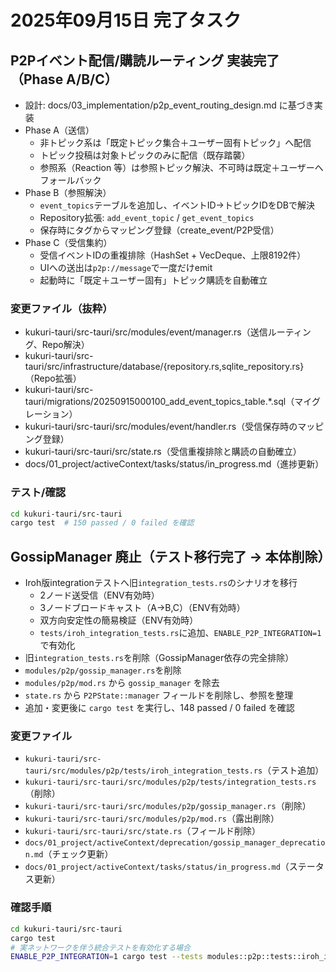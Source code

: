 # 2025年09月15日 完了タスク

## P2Pイベント配信/購読ルーティング 実装完了（Phase A/B/C）

- 設計: docs/03_implementation/p2p_event_routing_design.md に基づき実装
- Phase A（送信）
  - 非トピック系は「既定トピック集合＋ユーザー固有トピック」へ配信
  - トピック投稿は対象トピックのみに配信（既存踏襲）
  - 参照系（Reaction 等）は参照トピック解決、不可時は既定＋ユーザーへフォールバック
- Phase B（参照解決）
  - `event_topics`テーブルを追加し、イベントID→トピックIDをDBで解決
  - Repository拡張: `add_event_topic` / `get_event_topics`
  - 保存時にタグからマッピング登録（create_event/P2P受信）
- Phase C（受信集約）
  - 受信イベントIDの重複排除（HashSet + VecDeque、上限8192件）
  - UIへの送出は`p2p://message`で一度だけemit
  - 起動時に「既定＋ユーザー固有」トピック購読を自動確立

### 変更ファイル（抜粋）
- kukuri-tauri/src-tauri/src/modules/event/manager.rs（送信ルーティング、Repo解決）
- kukuri-tauri/src-tauri/src/infrastructure/database/{repository.rs,sqlite_repository.rs}（Repo拡張）
- kukuri-tauri/src-tauri/migrations/20250915000100_add_event_topics_table.*.sql（マイグレーション）
- kukuri-tauri/src-tauri/src/modules/event/handler.rs（受信保存時のマッピング登録）
- kukuri-tauri/src-tauri/src/state.rs（受信重複排除と購読の自動確立）
- docs/01_project/activeContext/tasks/status/in_progress.md（進捗更新）

### テスト/確認
```bash
cd kukuri-tauri/src-tauri
cargo test  # 150 passed / 0 failed を確認
```

## GossipManager 廃止（テスト移行完了 → 本体削除）

- Iroh版integrationテストへ旧`integration_tests.rs`のシナリオを移行
  - 2ノード送受信（ENV有効時）
  - 3ノードブロードキャスト（A→B,C）（ENV有効時）
  - 双方向安定性の簡易検証（ENV有効時）
  - `tests/iroh_integration_tests.rs`に追加、`ENABLE_P2P_INTEGRATION=1`で有効化
- 旧`integration_tests.rs`を削除（GossipManager依存の完全排除）
- `modules/p2p/gossip_manager.rs`を削除
- `modules/p2p/mod.rs` から `gossip_manager` を除去
- `state.rs` から `P2PState::manager` フィールドを削除し、参照を整理
- 追加・変更後に `cargo test` を実行し、148 passed / 0 failed を確認

### 変更ファイル
- `kukuri-tauri/src-tauri/src/modules/p2p/tests/iroh_integration_tests.rs`（テスト追加）
- `kukuri-tauri/src-tauri/src/modules/p2p/tests/integration_tests.rs`（削除）
- `kukuri-tauri/src-tauri/src/modules/p2p/gossip_manager.rs`（削除）
- `kukuri-tauri/src-tauri/src/modules/p2p/mod.rs`（露出削除）
- `kukuri-tauri/src-tauri/src/state.rs`（フィールド削除）
- `docs/01_project/activeContext/deprecation/gossip_manager_deprecation.md`（チェック更新）
- `docs/01_project/activeContext/tasks/status/in_progress.md`（ステータス更新）

### 確認手順
```bash
cd kukuri-tauri/src-tauri
cargo test
# 実ネットワークを伴う統合テストを有効化する場合
ENABLE_P2P_INTEGRATION=1 cargo test --tests modules::p2p::tests::iroh_integration_tests
```
